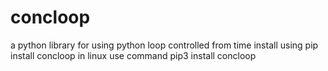 # concloop
a python library for using python loop controlled from time 
install using pip install concloop
in linux use command pip3 install concloop
